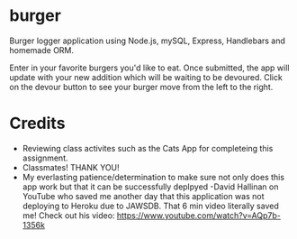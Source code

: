 # burger

Burger logger application using Node.js, mySQL, Express, Handlebars and homemade ORM. 

Enter in your favorite burgers you'd like to eat. Once submitted, the app will update with your new addition which will be waiting to be devoured. Click on the devour button to see your burger move from the left to the right. 

# Credits 

- Reviewing class activites such as the Cats App for completeing this assignment.
- Classmates! THANK YOU! 
- My everlasting patience/determination to make sure not only does this app work but that it can be successfully deplpyed 
-David Hallinan on YouTube who saved me another day that this application was not deploying to Heroku due to JAWSDB. That 6 min video literally saved me! Check out his video: https://www.youtube.com/watch?v=AQp7b-1356k

